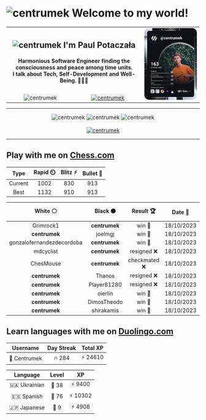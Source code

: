 <h1>
  <img
    src="https://emojis.slackmojis.com/emojis/images/1531849430/4246/blob-sunglasses.gif"
    width="30"
    alt="centrumek"
  />
  Welcome to my world!
</h1>

<table>
  <tbody>
    <tr>
      <td align="center" width="70%" colspan="2">
        <h2>
          <img
            src="https://raw.githubusercontent.com/MartinHeinz/MartinHeinz/master/wave.gif"
            width="30px"
            alt="centrumek"
          />
          I'm Paul Potaczała
        </h2>
        <h4>
          Harmonious Software Engineer finding the consciousness and peace among time units.
          <br/>
          I talk about Tech, Self-Development and Well-Being. 🌿🧘🚀
        </h4>
      </td>
      <td width="30%" rowspan="2">
        <a href="https://app.daily.dev/centrumek">
          <img
            src="./devcard.svg"
            alt="centrumek"
          />
        </a>
      </td>
    </tr>
    <tr align="center">
      <td>
        <img
          src="https://komarev.com/ghpvc/?username=centrumek&label=visitors&color=0e75b6&style=flat"
          alt="centrumek"
        >
      </td>
      <td>
        <a href="https://stackoverflow.com/users/14496012/centrumek">
          <img
            src="https://stackoverflow.com/users/flair/14496012.png?theme=dark"
            alt="centrumek"
          >
        </a>
      </td>
    </tr>
  </tbody>
</table>

---
<div align="center">
  <img 
    src="https://github-readme-stats.vercel.app/api?username=centrumek&show_icons=true&count_private=true&theme=dark&hide_border=true&hide=issues,contribs&bg_color=00000000"
    alt="centrumek"
  />
  <img
    src="https://github-readme-stats.vercel.app/api/top-langs/?username=centrumek&layout=compact&hide_border=true&theme=dark&bg_color=00000000&langs_count=6&exclude_repo=air-statistic-app"
    alt="centrumek"
  />
  <img 
    src="https://github-readme-streak-stats.herokuapp.com?user=centrumek&theme=dark&hide_border=true&background=FFFFFF00"
    alt="centrumek"
  />
  <br/>
  <br/>
  <a href="https://www.buymeacoffee.com/centrumek">
    <img
      src="https://cdn.buymeacoffee.com/buttons/v2/default-orange.png"
      height="50"
      width="210"
      alt="centrumek"
    />
  </a>
</div>

---

## Play with me on [Chess.com](https://www.chess.com/member/centrumek)

<div align="center">
<!--START_SECTION:chessStats-->
<!-- Automatically generated with https://github.com/Balastrong/chess-stats-action -->

| Type | Rapid ⏲️ | Blitz ⚡ | Bullet 🔫 |
|:---:|:---:|:---:|:---:|
| Current | 1002 | 830 | 913 |
| Best | 1132 | 910 | 913 |

| White ⚪ | Black ⚫ | Result 🏆 | Date 📅 | Position 🗺️ | Type 🕕 |
|:---:|:---:|:---:|:---:|:---:|:---:|
| Grimrock1 | **centrumek** | win 🥇 | 18/10/2023 | <a href="http://www.ee.unb.ca/cgi-bin/tervo/fen.pl?select=r3r3/8/P6p/3k4/3p4/7P/3N1KP1/R7 w - -">Link</a> | Blitz |
| **centrumek** | joelmgj | win 🥇 | 18/10/2023 | <a href="http://www.ee.unb.ca/cgi-bin/tervo/fen.pl?select=2krr3/pp3pBp/8/3P4/4P3/5P2/Q5PP/1R3RK1 b - -">Link</a> | Blitz |
| gonzalofernandezdecordoba | **centrumek** | win 🥇 | 18/10/2023 | <a href="http://www.ee.unb.ca/cgi-bin/tervo/fen.pl?select=r4rk1/4q2p/1bpp2p1/p3p3/1PP1n3/6Q1/5PPP/R2R2K1 w - -">Link</a> | Blitz |
| mdcyclist | **centrumek** | resigned ❌ | 18/10/2023 | <a href="http://www.ee.unb.ca/cgi-bin/tervo/fen.pl?select=r1b1kb1r/ppN2pp1/2npq2p/4p3/4P3/3P1N2/PPP2PPP/R2QKB1R b KQkq -">Link</a> | Blitz |
| ChesMouse | **centrumek** | checkmated ❌ | 18/10/2023 | <a href="http://www.ee.unb.ca/cgi-bin/tervo/fen.pl?select=8/Q7/8/2p5/kpPp4/3q4/PKR2P1P/8 b - -">Link</a> | Blitz |
| **centrumek** | Thanos | resigned ❌ | 18/10/2023 | <a href="http://www.ee.unb.ca/cgi-bin/tervo/fen.pl?select=r3k1nr/1p4p1/p1p2b1p/3p4/2N1pPq1/1P2P3/PB4PP/2KR3R w kq -">Link</a> | Blitz |
| **centrumek** | Player81280 | resigned ❌ | 18/10/2023 | <a href="http://www.ee.unb.ca/cgi-bin/tervo/fen.pl?select=3K4/7r/8/4k3/8/8/3n4/8 w - -">Link</a> | Blitz |
| **centrumek** | oierlin | win 🥇 | 18/10/2023 | <a href="http://www.ee.unb.ca/cgi-bin/tervo/fen.pl?select=3rr1k1/1bp3QR/4p1p1/2B5/2pPp3/1pq1P3/7P/3R1K2 b - -">Link</a> | Blitz |
| **centrumek** | DimosTheodo | win 🥇 | 18/10/2023 | <a href="http://www.ee.unb.ca/cgi-bin/tervo/fen.pl?select=r3k3/1b2bp2/p1p1p2Q/7p/1P2P3/P7/1BP4P/2K2B1R b q -">Link</a> | Blitz |
| **centrumek** | shirakamis | win 🥇 | 18/10/2023 | <a href="http://www.ee.unb.ca/cgi-bin/tervo/fen.pl?select=8/1pk4p/p2pp3/6P1/N1PRnB2/8/PP5P/R5K1 b - -">Link</a> | Blitz |

<!--END_SECTION:chessStats-->
</div>

## Learn languages with me on [Duolingo.com](https://www.duolingo.com/profile/Centrumek)

<div align="center">
<!--START_SECTION:duolingoStats-->
<!-- Automatically generated with https://github.com/centrumek/duolingo-readme-stats-->

| Username | Day Streak | Total XP |
|:---:|:---:|:---:|
| 👤 Centrumek | 🔥 284 | ⚡ 24610 |

| Language | Level | XP |
|:---:|:---:|:---:|
| 🇺🇦 Ukrainian | 👑 38 | ⚡ 9400 |
| 🇪🇸 Spanish | 👑 76 | ⚡ 10302 |
| 🇯🇵 Japanese | 👑 9 | ⚡ 4908 |

<!--END_SECTION:duolingoStats-->
</div>
<!--
**centrumek/centrumek** is a ✨ _special_ ✨ repository because its `README.md` (this file) appears on your GitHub profile.

Here are some ideas to get you started:

- 🔭 I’m currently working on ...
- 🌱 I’m currently learning ...
- 👯 I’m looking to collaborate on ...
- 🤔 I’m looking for help with ...
- 💬 Ask me about ...
- 📫 How to reach me: ...
- 😄 Pronouns: ...
- ⚡ Fun fact: ...
-->
